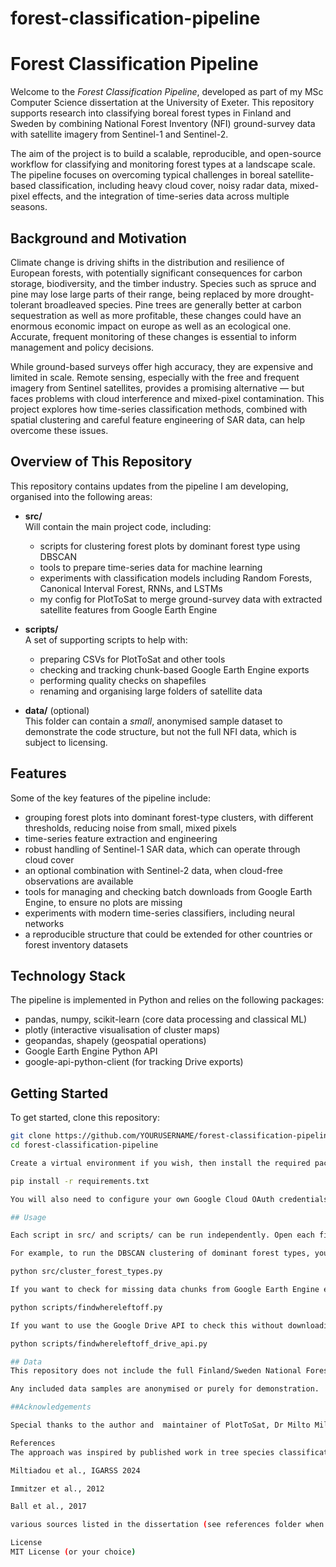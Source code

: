 # forest-classification-pipeline
# Forest Classification Pipeline

Welcome to the *Forest Classification Pipeline*, developed as part of my MSc Computer Science dissertation at the University of Exeter. This repository supports research into classifying boreal forest types in Finland and Sweden by combining National Forest Inventory (NFI) ground-survey data with satellite imagery from Sentinel-1 and Sentinel-2.  

The aim of the project is to build a scalable, reproducible, and open-source workflow for classifying and monitoring forest types at a landscape scale. 
The pipeline focuses on overcoming typical challenges in boreal satellite-based classification, including heavy cloud cover, noisy radar data, mixed-pixel effects, and the integration of time-series data across multiple seasons.  

## Background and Motivation

Climate change is driving shifts in the distribution and resilience of European forests, with potentially significant consequences for carbon storage, biodiversity, and the timber industry. Species such as spruce and pine may lose large parts of their range, being replaced by more drought-tolerant broadleaved species. 
Pine trees are generally better at carbon sequestration as well as more profitable, these changes could have an enormous economic impact on europe as well as an ecological one.
Accurate, frequent monitoring of these changes is essential to inform management and policy decisions.

While ground-based surveys offer high accuracy, they are expensive and limited in scale. Remote sensing, especially with the free and frequent imagery from Sentinel satellites, provides a promising alternative — but faces problems with cloud interference and mixed-pixel contamination. This project explores how time-series classification methods, combined with spatial clustering and careful feature engineering of SAR data, can help overcome these issues.  

## Overview of This Repository

This repository contains updates from the pipeline I am developing, organised into the following areas:

- **src/**  
  Will contain the main project code, including:
  - scripts for clustering forest plots by dominant forest type using DBSCAN  
  - tools to prepare time-series data for machine learning  
  - experiments with classification models including Random Forests, Canonical Interval Forest, RNNs, and LSTMs  
  - my config for PlotToSat to merge ground-survey data with extracted satellite features from Google Earth Engine

- **scripts/**  
  A set of supporting scripts to help with:
  - preparing CSVs for PlotToSat and other tools  
  - checking and tracking chunk-based Google Earth Engine exports  
  - performing quality checks on shapefiles  
  - renaming and organising large folders of satellite data

- **data/** (optional)  
  This folder can contain a *small*, anonymised sample dataset to demonstrate the code structure, but not the full NFI data, which is subject to licensing.

## Features

Some of the key features of the pipeline include:  

- grouping forest plots into dominant forest-type clusters, with different thresholds, reducing noise from small, mixed pixels  
- time-series feature extraction and engineering  
- robust handling of Sentinel-1 SAR data, which can operate through cloud cover  
- an optional combination with Sentinel-2 data, when cloud-free observations are available  
- tools for managing and checking batch downloads from Google Earth Engine, to ensure no plots are missing  
- experiments with modern time-series classifiers, including neural networks  
- a reproducible structure that could be extended for other countries or forest inventory datasets

## Technology Stack

The pipeline is implemented in Python and relies on the following packages:

- pandas, numpy, scikit-learn (core data processing and classical ML)  
- plotly (interactive visualisation of cluster maps)  
- geopandas, shapely (geospatial operations)  
- Google Earth Engine Python API  
- google-api-python-client (for tracking Drive exports)  

## Getting Started

To get started, clone this repository:

```bash
git clone https://github.com/YOURUSERNAME/forest-classification-pipeline.git
cd forest-classification-pipeline

Create a virtual environment if you wish, then install the required packages:

pip install -r requirements.txt

You will also need to configure your own Google Cloud OAuth credentials (credentials.json) if you wish to use the Google Drive export-checking features.

## Usage

Each script in src/ and scripts/ can be run independently. Open each file to see comments describing their purpose, input files, and output.

For example, to run the DBSCAN clustering of dominant forest types, you would use:

python src/cluster_forest_types.py

If you want to check for missing data chunks from Google Earth Engine exports, locally, run:

python scripts/findwhereleftoff.py

If you want to use the Google Drive API to check this without downloading your Google Earth Engine outputs (recommended), run:

python scripts/findwhereleftoff_drive_api.py

## Data
This repository does not include the full Finland/Sweden National Forest Inventory datasets due to licensing. Please use your own harmonised plot CSVs if you wish to reproduce the results.

Any included data samples are anonymised or purely for demonstration.

##Acknowledgements

Special thanks to the author and  maintainer of PlotToSat, Dr Milto Miltiadou, the Google Earth Engine community, and open-source contributors who make large-scale ecological monitoring possible.

References
The approach was inspired by published work in tree species classification with Sentinel data, including:

Miltiadou et al., IGARSS 2024

Immitzer et al., 2012

Ball et al., 2017

various sources listed in the dissertation (see references folder when I get round to including it!)

License
MIT License (or your choice)
